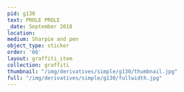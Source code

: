 ```yaml
---
pid: g130
text: PROLE PROLE
_date: September 2018
location: 
medium: Sharpie and pen
object_type: sticker
order: '66'
layout: graffiti_item
collection: graffiti
thumbnail: "/img/derivatives/simple/g130/thumbnail.jpg"
full: "/img/derivatives/simple/g130/fullwidth.jpg"
---
```

